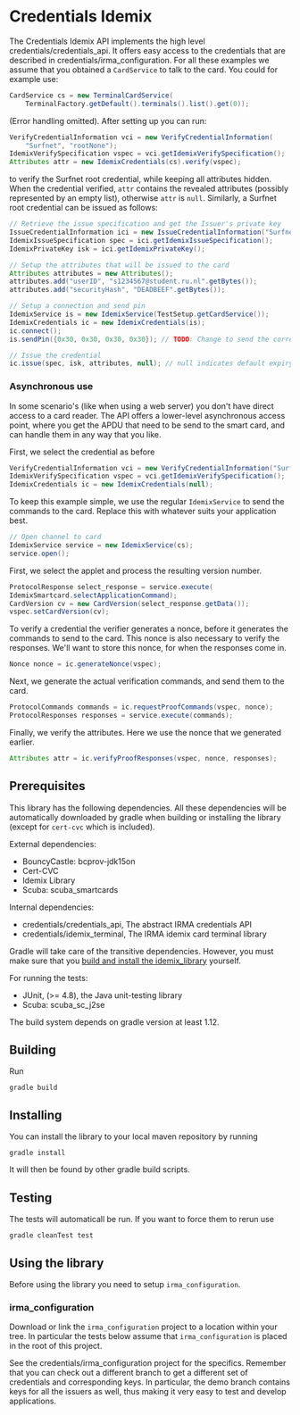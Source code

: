 # Credentials Idemix

The Credentials Idemix API implements the high level credentials/credentials_api. It offers easy access to the credentials that are described in credentials/irma_configuration. For all these examples we assume that you obtained a `CardService` to talk to the card. You could for example use:

```Java
CardService cs = new TerminalCardService(
    TerminalFactory.getDefault().terminals().list().get(0));
```

(Error handling omitted).  After setting up you can run:

```Java
VerifyCredentialInformation vci = new VerifyCredentialInformation(
    "Surfnet", "rootNone");
IdemixVerifySpecification vspec = vci.getIdemixVerifySpecification();
Attributes attr = new IdemixCredentials(cs).verify(vspec);
```

to verify the Surfnet root credential, while keeping all attributes hidden. When the credential verified, `attr` contains the revealed attributes (possibly represented by an empty list), otherwise `attr` is `null`. Similarly, a Surfnet root credential can be issued as follows: 

```Java
// Retrieve the issue specification and get the Issuer's private key
IssueCredentialInformation ici = new IssueCredentialInformation("Surfnet", "root");
IdemixIssueSpecification spec = ici.getIdemixIssueSpecification();
IdemixPrivateKey isk = ici.getIdemixPrivateKey();

// Setup the attributes that will be issued to the card
Attributes attributes = new Attributes();
attributes.add("userID", "s1234567@student.ru.nl".getBytes());
attributes.add("securityHash", "DEADBEEF".getBytes());

// Setup a connection and send pin
IdemixService is = new IdemixService(TestSetup.getCardService());
IdemixCredentials ic = new IdemixCredentials(is);
ic.connect();
is.sendPin({0x30, 0x30, 0x30, 0x30}); // TODO: Change to send the correct pin.

// Issue the credential
ic.issue(spec, isk, attributes, null); // null indicates default expiry
```

### Asynchronous use

In some scenario's (like when using a web server) you don't have direct access to a card reader. The API offers a lower-level asynchronous access point, where you get the APDU that need to be send to the smart card, and can handle them in any way that you like.

First, we select the credential as before

```Java
VerifyCredentialInformation vci = new VerifyCredentialInformation("Surfnet", "rootNone");
IdemixVerifySpecification vspec = vci.getIdemixVerifySpecification();
IdemixCredentials ic = new IdemixCredentials(null);
```

To keep this example simple, we use the regular `IdemixService` to send the commands to the card. Replace this with whatever suits your application best.

```Java
// Open channel to card
IdemixService service = new IdemixService(cs);
service.open();
```

First, we select the applet and process the resulting version number.

```Java
ProtocolResponse select_response = service.execute(
IdemixSmartcard.selectApplicationCommand);
CardVersion cv = new CardVersion(select_response.getData());
vspec.setCardVersion(cv);
```

To verify a credential the verifier generates a nonce, before it generates the commands to send to the card. This nonce is also necessary to verify the responses. We'll want to store this nonce, for when the responses come in.

```Java
Nonce nonce = ic.generateNonce(vspec);
```

Next, we generate the actual verification commands, and send them to the card.

```Java
ProtocolCommands commands = ic.requestProofCommands(vspec, nonce);
ProtocolResponses responses = service.execute(commands);
```
                
Finally, we verify the attributes. Here we use the nonce that we generated earlier.

```Java
Attributes attr = ic.verifyProofResponses(vspec, nonce, responses);
```

## Prerequisites

This library has the following dependencies.  All these dependencies will be automatically downloaded by gradle when building or installing the library (except for `cert-cvc` which is included).

External dependencies:

 * BouncyCastle: bcprov-jdk15on
 * Cert-CVC
 * Idemix Library
 * Scuba: scuba_smartcards

Internal dependencies:

 * credentials/credentials_api, The abstract IRMA credentials API
 * credentials/idemix_terminal, The IRMA idemix card terminal library

Gradle will take care of the transitive dependencies. However, you must make sure that you [build and install the idemix_library](https://github.com/credentials/idemix_library/) yourself.

For running the tests:

 * JUnit,  (>= 4.8), the Java unit-testing library
 * Scuba: scuba_sc_j2se

The build system depends on gradle version at least 1.12.

## Building

Run
    
    gradle build

## Installing

You can install the library to your local maven repository by running

    gradle install

It will then be found by other gradle build scripts.

## Testing

The tests will automaticall be run. If you want to force them to rerun use

    gradle cleanTest test

## Using the library

Before using the library you need to setup `irma_configuration`.

### irma_configuration

Download or link the `irma_configuration` project to a location within your tree. In particular the tests below assume that `irma_configuration` is placed in the root of this project.

See the credentials/irma_configuration project for the specifics. Remember that you can check out a different branch to get a different set of credentials and corresponding keys. In particular, the demo branch contains keys for all the issuers as well, thus making it very easy to test and develop applications.
